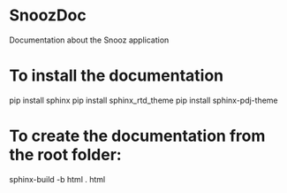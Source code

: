 # SnoozDoc
Documentation about the Snooz application

# To install the documentation

pip install sphinx
pip install sphinx_rtd_theme
pip install sphinx-pdj-theme

# To create the documentation from the root folder:

sphinx-build -b html . html